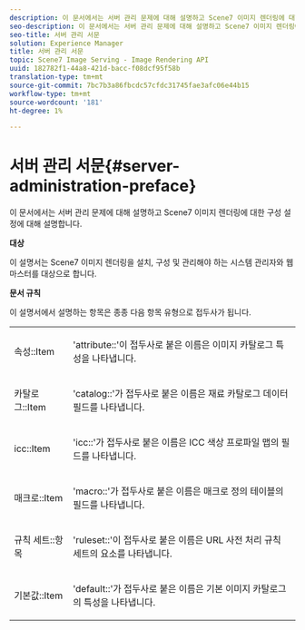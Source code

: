 ```yaml
---
description: 이 문서에서는 서버 관리 문제에 대해 설명하고 Scene7 이미지 렌더링에 대한 구성 설정에 대해 설명합니다.
seo-description: 이 문서에서는 서버 관리 문제에 대해 설명하고 Scene7 이미지 렌더링에 대한 구성 설정에 대해 설명합니다.
seo-title: 서버 관리 서문
solution: Experience Manager
title: 서버 관리 서문
topic: Scene7 Image Serving - Image Rendering API
uuid: 182782f1-44a8-421d-bacc-f08dcf95f58b
translation-type: tm+mt
source-git-commit: 7bc7b3a86fbcdc57cfdc31745fae3afc06e44b15
workflow-type: tm+mt
source-wordcount: '181'
ht-degree: 1%

---
```



# 서버 관리 서문{#server-administration-preface}

이 문서에서는 서버 관리 문제에 대해 설명하고 Scene7 이미지 렌더링에 대한 구성 설정에 대해 설명합니다.

**대상**

이 설명서는 Scene7 이미지 렌더링을 설치, 구성 및 관리해야 하는 시스템 관리자와 웹 마스터를 대상으로 합니다.

**문서 규칙**

이 설명서에서 설명하는 항목은 종종 다음 항목 유형으로 접두사가 됩니다.

<table id="simpletable_E96BA470B3CE4266A9E6ED0440A56C40"> 
 <tr class="strow"> 
  <td class="stentry"> <p>속성::Item </p></td> 
  <td class="stentry"> <p>'attribute::'이 접두사로 붙은 이름은 이미지 카탈로그 특성을 나타냅니다. </p></td> 
 </tr> 
 <tr class="strow"> 
  <td class="stentry"> <p>카탈로그::Item </p></td> 
  <td class="stentry"> <p>'catalog::'가 접두사로 붙은 이름은 재료 카탈로그 데이터 필드를 나타냅니다. </p></td> 
 </tr> 
 <tr class="strow"> 
  <td class="stentry"> <p>icc::Item </p></td> 
  <td class="stentry"> <p>'icc::'가 접두사로 붙은 이름은 ICC 색상 프로파일 맵의 필드를 나타냅니다. </p></td> 
 </tr> 
 <tr class="strow"> 
  <td class="stentry"> <p>매크로::Item </p></td> 
  <td class="stentry"> <p>'macro::'가 접두사로 붙은 이름은 매크로 정의 테이블의 필드를 나타냅니다. </p></td> 
 </tr> 
 <tr class="strow"> 
  <td class="stentry"> <p>규칙 세트::항목 </p></td> 
  <td class="stentry"> <p>'ruleset::'이 접두사로 붙은 이름은 URL 사전 처리 규칙 세트의 요소를 나타냅니다. </p></td> 
 </tr> 
 <tr class="strow"> 
  <td class="stentry"> <p>기본값::Item </p></td> 
  <td class="stentry"> <p>'default::'가 접두사로 붙은 이름은 기본 이미지 카탈로그의 특성을 나타냅니다. </p></td> 
 </tr> 
</table>

